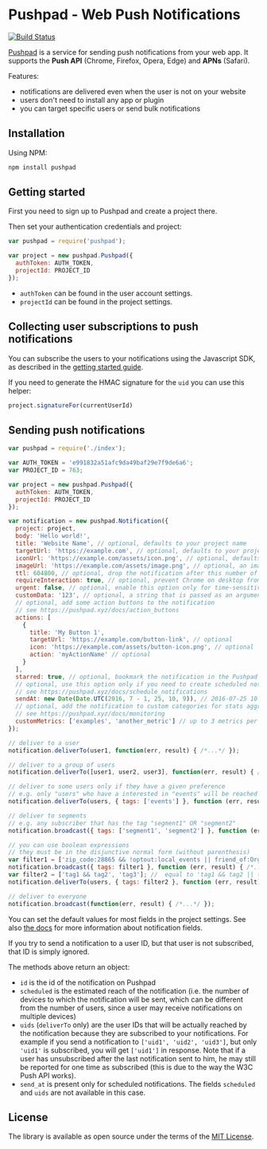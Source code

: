 # Pushpad - Web Push Notifications

[![Build Status](https://travis-ci.org/pushpad/pushpad-node.svg?branch=master)](https://travis-ci.org/pushpad/pushpad-node)
 
[Pushpad](https://pushpad.xyz) is a service for sending push notifications from your web app. It supports the **Push API** (Chrome, Firefox, Opera, Edge) and **APNs** (Safari).

Features:

- notifications are delivered even when the user is not on your website
- users don't need to install any app or plugin
- you can target specific users or send bulk notifications

## Installation
Using NPM:
```bash
npm install pushpad
```

## Getting started

First you need to sign up to Pushpad and create a project there.

Then set your authentication credentials and project:

```javascript
var pushpad = require('pushpad');

var project = new pushpad.Pushpad({
  authToken: AUTH_TOKEN,
  projectId: PROJECT_ID
});
```

- `authToken` can be found in the user account settings.
- `projectId` can be found in the project settings.

## Collecting user subscriptions to push notifications

You can subscribe the users to your notifications using the Javascript SDK, as described in the [getting started guide](https://pushpad.xyz/docs/pushpad_pro_getting_started).

If you need to generate the HMAC signature for the `uid` you can use this helper:

```javascript
project.signatureFor(currentUserId)
```

## Sending push notifications

```javascript
var pushpad = require('./index');

var AUTH_TOKEN = 'e991832a51afc9da49baf29e7f9de6a6';
var PROJECT_ID = 763;

var project = new pushpad.Pushpad({
  authToken: AUTH_TOKEN,
  projectId: PROJECT_ID
});

var notification = new pushpad.Notification({
  project: project,
  body: 'Hello world!',
  title: 'Website Name', // optional, defaults to your project name
  targetUrl: 'https://example.com', // optional, defaults to your project website
  iconUrl: 'https://example.com/assets/icon.png', // optional, defaults to the project icon
  imageUrl: 'https://example.com/assets/image.png', // optional, an image to display in the notification content
  ttl: 604800, // optional, drop the notification after this number of seconds if a device is offline
  requireInteraction: true, // optional, prevent Chrome on desktop from automatically closing the notification after a few seconds
  urgent: false, // optional, enable this option only for time-sensitive alerts (e.g. incoming phone call)
  customData: '123', // optional, a string that is passed as an argument to action button callbacks
  // optional, add some action buttons to the notification
  // see https://pushpad.xyz/docs/action_buttons
  actions: [
    {
      title: 'My Button 1',
      targetUrl: 'https://example.com/button-link', // optional
      icon: 'https://example.com/assets/button-icon.png', // optional
      action: 'myActionName' // optional
    }
  ],
  starred: true, // optional, bookmark the notification in the Pushpad dashboard (e.g. to highlight manual notifications)
  // optional, use this option only if you need to create scheduled notifications (max 5 days)
  // see https://pushpad.xyz/docs/schedule_notifications
  sendAt: new Date(Date.UTC(2016, 7 - 1, 25, 10, 9)), // 2016-07-25 10:09 UTC
  // optional, add the notification to custom categories for stats aggregation
  // see https://pushpad.xyz/docs/monitoring
  customMetrics: ['examples', 'another_metric'] // up to 3 metrics per notification
});

// deliver to a user
notification.deliverTo(user1, function(err, result) { /*...*/ });

// deliver to a group of users
notification.deliverTo([user1, user2, user3], function(err, result) { /*...*/ });

// deliver to some users only if they have a given preference
// e.g. only "users" who have a interested in "events" will be reached
notification.deliverTo(users, { tags: ['events'] }, function (err, result) { /*...*/ });

// deliver to segments
// e.g. any subscriber that has the tag "segment1" OR "segment2"
notification.broadcast({ tags: ['segment1', 'segment2'] }, function (err, result) { /*...*/ });

// you can use boolean expressions 
// they must be in the disjunctive normal form (without parenthesis)
var filter1 = ['zip_code:28865 && !optout:local_events || friend_of:Organizer123'];
notification.broadcast({ tags: filter1 }, function (err, result) { /*...*/ });
var filter2 = ['tag1 && tag2', 'tag3']; //  equal to 'tag1 && tag2 || tag3'
notification.deliverTo(users, { tags: filter2 }, function (err, result) { /*...*/ });

// deliver to everyone
notification.broadcast(function(err, result) { /*...*/ });
```

You can set the default values for most fields in the project settings. See also [the docs](https://pushpad.xyz/docs/rest_api#notifications_api_docs) for more information about notification fields.

If you try to send a notification to a user ID, but that user is not subscribed, that ID is simply ignored.

The methods above return an object: 

- `id` is the id of the notification on Pushpad
- `scheduled` is the estimated reach of the notification (i.e. the number of devices to which the notification will be sent, which can be different from the number of users, since a user may receive notifications on multiple devices)
- `uids` (`deliverTo` only) are the user IDs that will be actually reached by the notification because they are subscribed to your notifications. For example if you send a notification to `['uid1', 'uid2', 'uid3']`, but only `'uid1'` is subscribed, you will get `['uid1']` in response. Note that if a user has unsubscribed after the last notification sent to him, he may still be reported for one time as subscribed (this is due to the way the W3C Push API works).
- `send_at` is present only for scheduled notifications. The fields `scheduled` and `uids` are not available in this case.


## License

The library is available as open source under the terms of the [MIT License](http://opensource.org/licenses/MIT).
